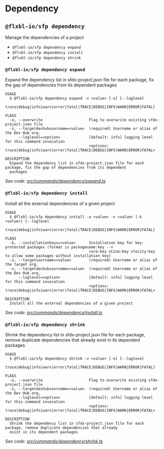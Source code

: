 # Dependency

## `@flxbl-io/sfp dependency`

Manage the dependencies of a project

* `@flxbl-io/sfp dependency expand`
* `@flxbl-io/sfp dependency install`
* `@flxbl-io/sfp dependency shrink`

### `@flxbl-io/sfp dependency expand`

Expand the dependency list in sfdx-project.json file for each package, fix the gap of dependencies from its dependent packages

```
USAGE
  $ @flxbl-io/sfp dependency expand -v <value> [-o] [--loglevel
    trace|debug|info|warn|error|fatal|TRACE|DEBUG|INFO|WARN|ERROR|FATAL]

FLAGS
  -o, --overwrite                     Flag to overwrite existing sfdx-project.json file
  -v, --targetdevhubusername=<value>  (required) Username or alias of the Dev Hub org.
      --loglevel=<option>             [default: info] logging level for this command invocation
                                      <options: trace|debug|info|warn|error|fatal|TRACE|DEBUG|INFO|WARN|ERROR|FATAL>

DESCRIPTION
  Expand the dependency list in sfdx-project.json file for each package, fix the gap of dependencies from its dependent
  packages
```

_See code:_ [_src/commands/dependency/expand.ts_](https://github.com/flxbl-io/sfp/blob/v37.0.1/src/commands/dependency/expand.ts)

### `@flxbl-io/sfp dependency install`

Install all the external dependencies of a given project

```
USAGE
  $ @flxbl-io/sfp dependency install -o <value> -v <value> [-k <value>] [--loglevel
    trace|debug|info|warn|error|fatal|TRACE|DEBUG|INFO|WARN|ERROR|FATAL]

FLAGS
  -k, --installationkeys=<value>      Installation key for key-protected packages (format is packagename:key -->
                                      core:key nCino:key vlocity:key to allow some packages without installation key)
  -o, --targetusername=<value>        (required) Username or alias of the target org.
  -v, --targetdevhubusername=<value>  (required) Username or alias of the Dev Hub org.
      --loglevel=<option>             [default: info] logging level for this command invocation
                                      <options: trace|debug|info|warn|error|fatal|TRACE|DEBUG|INFO|WARN|ERROR|FATAL>

DESCRIPTION
  Install all the external dependencies of a given project
```

_See code:_ [_src/commands/dependency/install.ts_](https://github.com/flxbl-io/sfp/blob/v37.0.1/src/commands/dependency/install.ts)

### `@flxbl-io/sfp dependency shrink`

Shrink the dependency list in sfdx-project.json file for each package, remove duplicate dependencies that already exist in its dependent packages

```
USAGE
  $ @flxbl-io/sfp dependency shrink -v <value> [-o] [--loglevel
    trace|debug|info|warn|error|fatal|TRACE|DEBUG|INFO|WARN|ERROR|FATAL]

FLAGS
  -o, --overwrite                     Flag to overwrite existing sfdx-project.json file
  -v, --targetdevhubusername=<value>  (required) Username or alias of the Dev Hub org.
      --loglevel=<option>             [default: info] logging level for this command invocation
                                      <options: trace|debug|info|warn|error|fatal|TRACE|DEBUG|INFO|WARN|ERROR|FATAL>

DESCRIPTION
  Shrink the dependency list in sfdx-project.json file for each package, remove duplicate dependencies that already
  exist in its dependent packages
```

_See code:_ [_src/commands/dependency/shrink.ts_](https://github.com/flxbl-io/sfp/blob/v37.0.1/src/commands/dependency/shrink.ts)
